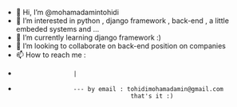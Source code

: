 - 👋 Hi, I’m @mohamadamintohidi
- 👀 I’m interested in python , django framework , back-end , a little embeded systems  and ...
- 🌱 I’m currently learning django framework :)
- 💞️ I’m looking to collaborate on back-end position on companies
- 📫 How to reach me :
-                     |  
-                     --- by email : tohidimohamadamin@gmail.com
                                      that's it :)
<!---
mohamadamintohidi/mohamadamintohidi is a ✨ special ✨ repository because its `README.md` (this file) appears on your GitHub profile.
You can click the Preview link to take a look at your changes.
--->
